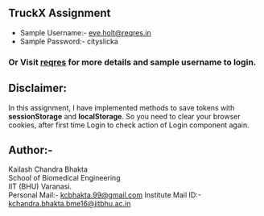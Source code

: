 ## TruckX Assignment
- Sample Username:- eve.holt@reqres.in
- Sample Password:- cityslicka
### Or Visit [reqres](https://reqres.in/) for more details and sample username to login.

## Disclaimer:
In this assignment, I have implemented methods to save tokens with **sessionStorage** and **localStorage**. So you need to clear your browser cookies, after first time Login to check action of Login component again.

## Author:-
Kailash Chandra Bhakta\
School of Biomedical Engineering\
IIT (BHU) Varanasi.\
Personal Mail:- kcbhakta.99@gmail.com
Institute Mail ID:- kchandra.bhakta.bme16@iitbhu.ac.in 
